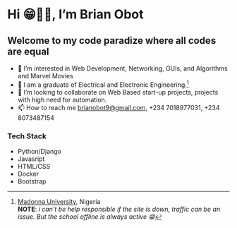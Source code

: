 # Hi 😁👋🏾, I’m **Brian Obot**<!--(https://www.brianobot.online)-->

## Welcome to my code paradize where all codes are equal 

- 👀 I’m interested in Web Development, Networking, GUIs, and Algorithms and Marvel Movies
- 🌱 I am a graduate of Electrical and Electronic Engineering.[^1]
- 💞️ I’m looking to collaborate on Web Based start-up projects, projects with high need for automation.
- 📫 How to reach me brianobot9@gmail.com, +234 7018977031, +234 8073487154

### Tech Stack
- Python/Django
- Javasript
- HTML/CSS
- Docker
- Bootstrap



[^1]: [Madonna University](https://www.madonnauniversity.edu.ng/), Nigeria <br>
**NOTE**: *i can't be help responsible if the site is down, traffic can be an issue. But the school offline is always active 😁*

<!---
brianobot/brianobot is a ✨ special ✨ repository because its `README.md` (this file) appears on your GitHub profile.
You can click the Preview link to take a look at your changes.
--->
